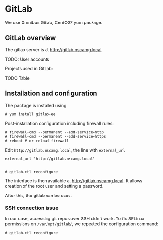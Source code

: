 # GitLab

We use Omnibus Gitlab, CentOS7 yum package.

## GitLab overview

The gitlab server is at http://gitlab.nscamg.local

TODO: User accounts

Projects used in GitLab:

TODO Table


## Installation and configuration

The package is installed using

    # yum install gitlab-ee

Post-installation configuration including firewall rules:

    # firewall-cmd --permanent --add-service=http
    # firewall-cmd --permanent --add-service=https
    # reboot # or reload firewall

Edit `http://gitlab.nscamg.local`, the line with ``external_url``

    external_url 'http://gitlab.nscamg.local'


    # gitlab-ctl reconfigure

The interface is then available at http://gitlab.nscamg.local. It allows creation of the root user and setting a password.

After this, the gitlab can be used.

### SSH connection issue

In our case, accessing git repos over SSH didn't work. To fix SELinux permissions on ``/var/opt/gitlab/``, we repeated the configuration command:

    # gitlab-ctl reconfigure
